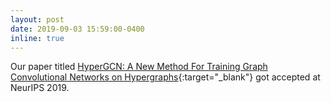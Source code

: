 ```yaml
---
layout: post
date: 2019-09-03 15:59:00-0400
inline: true
---
```


Our paper titled [HyperGCN: A New Method For Training Graph Convolutional Networks on Hypergraphs](https://arxiv.org/abs/1809.02589){:target="_blank"} got accepted at NeurIPS 2019.
